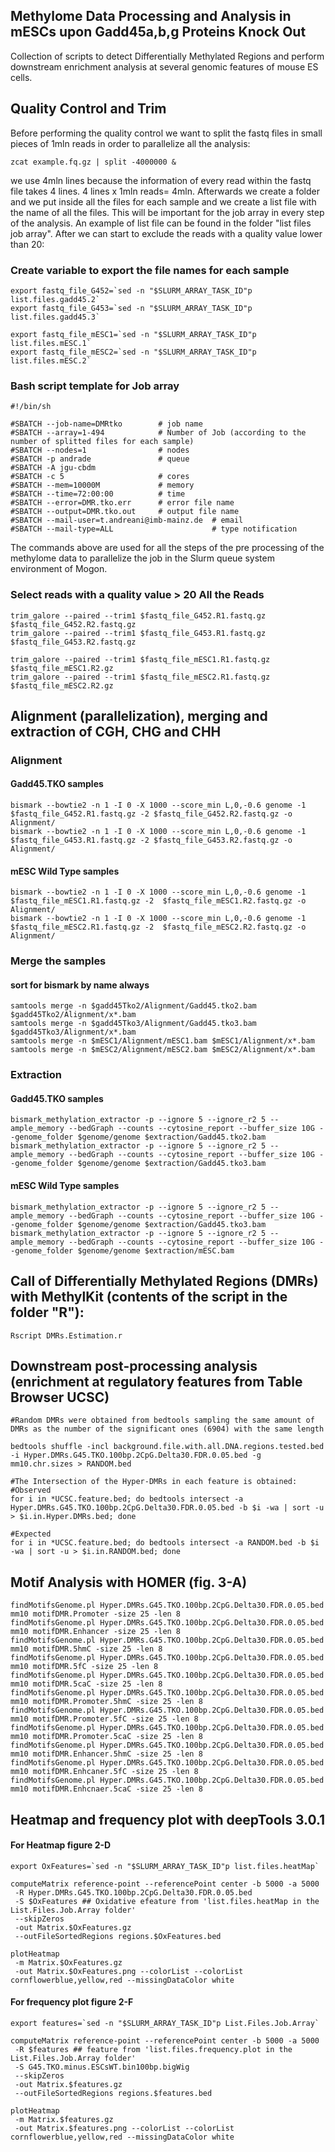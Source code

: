 ## Methylome Data Processing and Analysis in mESCs upon Gadd45a,b,g Proteins Knock Out
Collection of scripts to detect Differentially Methylated Regions and perform downstream enrichment analysis at several genomic features of mouse ES cells.

## Quality Control and Trim
Before performing the quality control we want to split the fastq files in small pieces of 1mln reads in order to parallelize all the analysis:

`zcat example.fq.gz | split -4000000 &` 

we use 4mln lines because the information of every read within the fastq file takes 4 lines. 4 lines x 1mln reads= 4mln. Afterwards we create a folder and we put inside all the files for each sample and we create a list file with the name of all the files. This will be important for the job array in every step of the analysis. An example of list file can be found in the folder "list files job array". After we can start to exclude the reads with a quality value lower than 20:

### Create variable to export the file names for each sample  
```
export fastq_file_G452=`sed -n "$SLURM_ARRAY_TASK_ID"p list.files.gadd45.2`  
export fastq_file_G453=`sed -n "$SLURM_ARRAY_TASK_ID"p list.files.gadd45.3`  

export fastq_file_mESC1=`sed -n "$SLURM_ARRAY_TASK_ID"p list.files.mESC.1`  
export fastq_file_mESC2=`sed -n "$SLURM_ARRAY_TASK_ID"p list.files.mESC.2`  
```

### Bash script template for Job array
```
#!/bin/sh

#SBATCH --job-name=DMRtko        # job name
#SBATCH --array=1-494            # Number of Job (according to the number of splitted files for each sample)
#SBATCH --nodes=1                # nodes
#SBATCH -p andrade               # queue
#SBATCH -A jgu-cbdm
#SBATCH -c 5                     # cores
#SBATCH --mem=10000M             # memory
#SBATCH --time=72:00:00          # time
#SBATCH --error=DMR.tko.err      # error file name
#SBATCH --output=DMR.tko.out     # output file name
#SBATCH --mail-user=t.andreani@imb-mainz.de  # email
#SBATCH --mail-type=ALL                      # type notification
```
The commands above are used for all the steps of the pre processing of the methylome data to parallelize the job in the Slurm queue system environment of Mogon.   

### Select reads with a quality value > 20 All the Reads    
```
trim_galore --paired --trim1 $fastq_file_G452.R1.fastq.gz $fastq_file_G452.R2.fastq.gz    
trim_galore --paired --trim1 $fastq_file_G453.R1.fastq.gz $fastq_file_G453.R2.fastq.gz  

trim_galore --paired --trim1 $fastq_file_mESC1.R1.fastq.gz $fastq_file_mESC1.R2.gz   
trim_galore --paired --trim1 $fastq_file_mESC2.R1.fastq.gz $fastq_file_mESC2.R2.gz   
```
## Alignment (parallelization), merging and extraction of CGH, CHG and CHH  

### Alignment  
#### Gadd45.TKO samples  
```
bismark --bowtie2 -n 1 -I 0 -X 1000 --score_min L,0,-0.6 genome -1 $fastq_file_G452.R1.fastq.gz -2 $fastq_file_G452.R2.fastq.gz -o Alignment/   
bismark --bowtie2 -n 1 -I 0 -X 1000 --score_min L,0,-0.6 genome -1 $fastq_file_G453.R1.fastq.gz -2 $fastq_file_G453.R2.fastq.gz -o Alignment/   
```

#### mESC Wild Type samples  
```
bismark --bowtie2 -n 1 -I 0 -X 1000 --score_min L,0,-0.6 genome -1  $fastq_file_mESC1.R1.fastq.gz -2  $fastq_file_mESC1.R2.fastq.gz -o Alignment/   
bismark --bowtie2 -n 1 -I 0 -X 1000 --score_min L,0,-0.6 genome -1  $fastq_file_mESC2.R1.fastq.gz -2  $fastq_file_mESC2.R2.fastq.gz -o Alignment/   
```

### Merge the samples  
#### sort for bismark by name always  
```
samtools merge -n $gadd45Tko2/Alignment/Gadd45.tko2.bam $gadd45Tko2/Alignment/x*.bam    
samtools merge -n $gadd45Tko3/Alignment/Gadd45.tko3.bam $gadd45Tko3/Alignment/x*.bam    
samtools merge -n $mESC1/Alignment/mESC1.bam $mESC1/Alignment/x*.bam    
samtools merge -n $mESC2/Alignment/mESC2.bam $mESC2/Alignment/x*.bam    
```
### Extraction  
#### Gadd45.TKO samples    
```
bismark_methylation_extractor -p --ignore 5 --ignore_r2 5 --ample_memory --bedGraph --counts --cytosine_report --buffer_size 10G --genome_folder $genome/genome $extraction/Gadd45.tko2.bam  
bismark_methylation_extractor -p --ignore 5 --ignore_r2 5 --ample_memory --bedGraph --counts --cytosine_report --buffer_size 10G --genome_folder $genome/genome $extraction/Gadd45.tko3.bam  
```
#### mESC Wild Type samples    
```
bismark_methylation_extractor -p --ignore 5 --ignore_r2 5 --ample_memory --bedGraph --counts --cytosine_report --buffer_size 10G --genome_folder $genome/genome $extraction/Gadd45.tko3.bam  
bismark_methylation_extractor -p --ignore 5 --ignore_r2 5 --ample_memory --bedGraph --counts --cytosine_report --buffer_size 10G --genome_folder $genome/genome $extraction/mESC.bam  
```



## Call of Differentially Methylated Regions (DMRs) with MethylKit (contents of the script in the folder "R"):
`Rscript DMRs.Estimation.r`  

## Downstream post-processing analysis (enrichment at regulatory features from Table Browser UCSC)  

```
#Random DMRs were obtained from bedtools sampling the same amount of DMRs as the number of the significant ones (6904) with the same length  

bedtools shuffle -incl background.file.with.all.DNA.regions.tested.bed -i Hyper.DMRs.G45.TKO.100bp.2CpG.Delta30.FDR.0.05.bed -g mm10.chr.sizes > RANDOM.bed

#The Intersection of the Hyper-DMRs in each feature is obtained:
#Observed
for i in *UCSC.feature.bed; do bedtools intersect -a Hyper.DMRs.G45.TKO.100bp.2CpG.Delta30.FDR.0.05.bed -b $i -wa | sort -u > $i.in.Hyper.DMRs.bed; done   

#Expected
for i in *UCSC.feature.bed; do bedtools intersect -a RANDOM.bed -b $i -wa | sort -u > $i.in.RANDOM.bed; done  
```

## Motif Analysis with HOMER (fig. 3-A)
```
findMotifsGenome.pl Hyper.DMRs.G45.TKO.100bp.2CpG.Delta30.FDR.0.05.bed mm10 motifDMR.Promoter -size 25 -len 8
findMotifsGenome.pl Hyper.DMRs.G45.TKO.100bp.2CpG.Delta30.FDR.0.05.bed mm10 motifDMR.Enhancer -size 25 -len 8
findMotifsGenome.pl Hyper.DMRs.G45.TKO.100bp.2CpG.Delta30.FDR.0.05.bed mm10 motifDMR.5hmC -size 25 -len 8
findMotifsGenome.pl Hyper.DMRs.G45.TKO.100bp.2CpG.Delta30.FDR.0.05.bed mm10 motifDMR.5fC -size 25 -len 8
findMotifsGenome.pl Hyper.DMRs.G45.TKO.100bp.2CpG.Delta30.FDR.0.05.bed mm10 motifDMR.5caC -size 25 -len 8
findMotifsGenome.pl Hyper.DMRs.G45.TKO.100bp.2CpG.Delta30.FDR.0.05.bed mm10 motifDMR.Promoter.5hmC -size 25 -len 8
findMotifsGenome.pl Hyper.DMRs.G45.TKO.100bp.2CpG.Delta30.FDR.0.05.bed mm10 motifDMR.Promoter.5fC -size 25 -len 8
findMotifsGenome.pl Hyper.DMRs.G45.TKO.100bp.2CpG.Delta30.FDR.0.05.bed mm10 motifDMR.Promoter.5caC -size 25 -len 8
findMotifsGenome.pl Hyper.DMRs.G45.TKO.100bp.2CpG.Delta30.FDR.0.05.bed mm10 motifDMR.Enhancer.5hmC -size 25 -len 8
findMotifsGenome.pl Hyper.DMRs.G45.TKO.100bp.2CpG.Delta30.FDR.0.05.bed mm10 motifDMR.Enhcaner.5fC -size 25 -len 8
findMotifsGenome.pl Hyper.DMRs.G45.TKO.100bp.2CpG.Delta30.FDR.0.05.bed mm10 motifDMR.Enhcnaer.5caC -size 25 -len 8

```

## Heatmap and frequency plot with deepTools 3.0.1  

#### For Heatmap figure 2-D
```
export OxFeatures=`sed -n "$SLURM_ARRAY_TASK_ID"p list.files.heatMap`  

computeMatrix reference-point --referencePoint center -b 5000 -a 5000
 -R Hyper.DMRs.G45.TKO.100bp.2CpG.Delta30.FDR.0.05.bed
 -S $OxFeatures ## Oxidative efeature from 'list.files.heatMap in the List.Files.Job.Array folder' 
 --skipZeros
 -out Matrix.$OxFeatures.gz
 --outFileSortedRegions regions.$OxFeatures.bed

plotHeatmap
 -m Matrix.$OxFeatures.gz 
 -out Matrix.$OxFeatures.png --colorList --colorList cornflowerblue,yellow,red --missingDataColor white   
```
#### For frequency plot figure 2-F

```
export features=`sed -n "$SLURM_ARRAY_TASK_ID"p List.Files.Job.Array`  

computeMatrix reference-point --referencePoint center -b 5000 -a 5000
 -R $features ## feature from 'list.files.frequency.plot in the List.Files.Job.Array folder'
 -S G45.TKO.minus.ESCsWT.bin100bp.bigWig 
 --skipZeros
 -out Matrix.$features.gz
 --outFileSortedRegions regions.$features.bed

plotHeatmap
 -m Matrix.$features.gz 
 -out Matrix.$features.png --colorList --colorList cornflowerblue,yellow,red --missingDataColor white   
 ```
  

